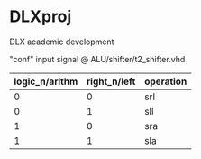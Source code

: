 # DLXproj
DLX academic development

"conf" input signal @ ALU/shifter/t2_shifter.vhd

| **logic_n**/arithm | **right_n**/left | operation|
|--|--|--|
| 0 | 0 | srl|
|0|1|sll|
|1|0|sra|
|1|1|sla|

